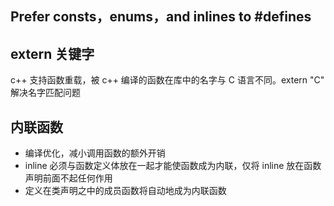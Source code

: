 ## Prefer consts，enums，and inlines to #defines

## extern 关键字
c++ 支持函数重载，被 c++ 编译的函数在库中的名字与 C 语言不同。extern "C" 解决名字匹配问题

## 内联函数
* 编译优化，减小调用函数的额外开销
* inline 必须与函数定义体放在一起才能使函数成为内联，仅将 inline 放在函数声明前面不起任何作用
* 定义在类声明之中的成员函数将自动地成为内联函数